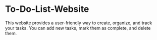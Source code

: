 # To-Do-List-Website
This website provides a user-friendly way to create, organize, and track your tasks.  You can add new tasks, mark them as complete, and delete them.
